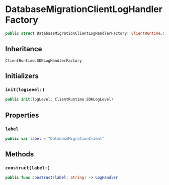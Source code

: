 # DatabaseMigrationClientLogHandlerFactory

``` swift
public struct DatabaseMigrationClientLogHandlerFactory: ClientRuntime.SDKLogHandlerFactory 
```

## Inheritance

`ClientRuntime.SDKLogHandlerFactory`

## Initializers

### `init(logLevel:)`

``` swift
public init(logLevel: ClientRuntime.SDKLogLevel) 
```

## Properties

### `label`

``` swift
public var label = "DatabaseMigrationClient"
```

## Methods

### `construct(label:)`

``` swift
public func construct(label: String) -> LogHandler 
```
